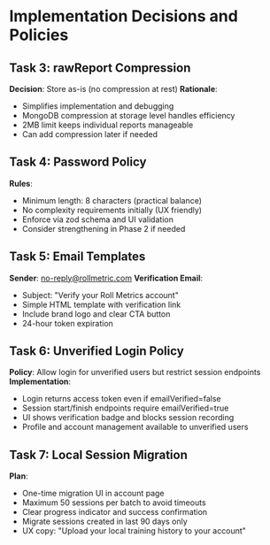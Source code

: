 # Implementation Decisions and Policies

## Task 3: rawReport Compression
**Decision**: Store as-is (no compression at rest)
**Rationale**: 
- Simplifies implementation and debugging
- MongoDB compression at storage level handles efficiency
- 2MB limit keeps individual reports manageable
- Can add compression later if needed

## Task 4: Password Policy
**Rules**:
- Minimum length: 8 characters (practical balance)
- No complexity requirements initially (UX friendly)
- Enforce via zod schema and UI validation
- Consider strengthening in Phase 2 if needed

## Task 5: Email Templates
**Sender**: no-reply@rollmetric.com
**Verification Email**:
- Subject: "Verify your Roll Metrics account"
- Simple HTML template with verification link
- Include brand logo and clear CTA button
- 24-hour token expiration

## Task 6: Unverified Login Policy
**Policy**: Allow login for unverified users but restrict session endpoints
**Implementation**:
- Login returns access token even if emailVerified=false
- Session start/finish endpoints require emailVerified=true
- UI shows verification badge and blocks session recording
- Profile and account management available to unverified users

## Task 7: Local Session Migration
**Plan**:
- One-time migration UI in account page
- Maximum 50 sessions per batch to avoid timeouts
- Clear progress indicator and success confirmation
- Migrate sessions created in last 90 days only
- UX copy: "Upload your local training history to your account"